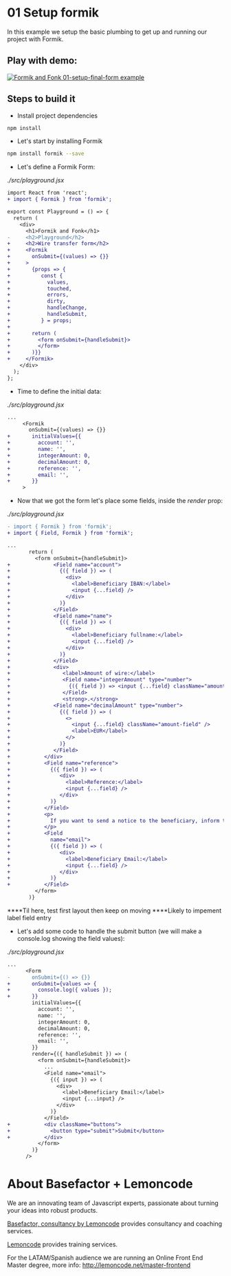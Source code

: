 # 01 Setup formik

In this example we setup the basic plumbing to get up and running our project with Formik.

## Play with demo:

[![Formik and Fonk 01-setup-final-form example](https://codesandbox.io/static/img/play-codesandbox.svg)](https://codesandbox.io/s/github/lemoncode/formik-fonk-by-example/tree/master/01-setup-formik)

## Steps to build it

- Install project dependencies

```bash
npm install
```

- Let's start by installing Formik

```bash
npm install formik --save
```

- Let's define a Formik Form:

_./src/playground.jsx_

```diff
import React from 'react';
+ import { Formik } from 'formik';

export const Playground = () => {
  return (
    <div>
      <h1>Formik and Fonk</h1>
-     <h2>Playground</h2>
+     <h2>Wire transfer form</h2>
+     <Formik
+       onSubmit={(values) => {}}
+     >
+       {props => {
+          const {
+            values,
+            touched,
+            errors,
+            dirty,
+            handleChange,
+            handleSubmit,
+          } = props;
+
+       return (
+         <form onSubmit={handleSubmit}>
+         </form>
+       )}}
+     </Formik>
    </div>
  );
};

```

- Time to define the initial data:

_./src/playground.jsx_

```diff
...
     <Formik
       onSubmit={(values) => {}}
+       initialValues={{
+         account: '',
+         name: '',
+         integerAmount: 0,
+         decimalAmount: 0,
+         reference: '',
+         email: '',
+       }}
     >
```

- Now that we got the form let's place some fields, inside the _render_ prop:

_./src/playground.jsx_

```diff
- import { Formik } from 'formik';
+ import { Field, Formik } from 'formik';

...
       return (
         <form onSubmit={handleSubmit}>
+              <Field name="account">
+                {({ field }) => (
+                  <div>
+                    <label>Beneficiary IBAN:</label>
+                    <input {...field} />
+                  </div>
+                )}
+              </Field>
+              <Field name="name">
+                {({ field }) => (
+                  <div>
+                    <label>Beneficiary fullname:</label>
+                    <input {...field} />
+                  </div>
+                )}
+              </Field>
+              <div>
+                 <label>Amount of wire:</label>
+                 <Field name="integerAmount" type="number">
+                   {({ field }) => <input {...field} className="amount-field" />}
+                 </Field>
+                 <strong>.</strong>
+              <Field name="decimalAmount" type="number">
+                {({ field }) => (
+                  <>
+                    <input {...field} className="amount-field" />
+                    <label>EUR</label>
+                  </>
+                )}
+              </Field>
+           </div>
+           <Field name="reference">
+             {({ field }) => (
+                <div>
+                  <label>Reference:</label>
+                  <input {...field} />
+                </div>
+             )}
+           </Field>
+           <p>
+             If you want to send a notice to the beneficiary, inform the e-mail
+           </p>
+           <Field
+             name="email">
+             {({ field }) => (
+                <div>
+                  <label>Beneficiary Email:</label>
+                  <input {...field} />
+                </div>
+             )}
+           </Field>
         </form>
       )}
```

\***\*Til here, test first layout then keep on moving
\*\***Likely to impement label field entry

- Let's add some code to handle the submit button (we will make a console.log showing the field values):

_./src/playground.jsx_

```diff
...
      <Form
-       onSubmit={() => {}}
+       onSubmit={values => {
+         console.log({ values });
+       }}
        initialValues={{
          account: '',
          name: '',
          integerAmount: 0,
          decimalAmount: 0,
          reference: '',
          email: '',
        }}
        render={({ handleSubmit }) => (
          <form onSubmit={handleSubmit}>
            ...
            <Field name="email">
              {({ input }) => (
                <div>
                  <label>Beneficiary Email:</label>
                  <input {...input} />
                </div>
              )}
            </Field>
+           <div className="buttons">
+             <button type="submit">Submit</button>
+           </div>
          </form>
        )}
      />
```

# About Basefactor + Lemoncode

We are an innovating team of Javascript experts, passionate about turning your ideas into robust products.

[Basefactor, consultancy by Lemoncode](http://www.basefactor.com) provides consultancy and coaching services.

[Lemoncode](http://lemoncode.net/services/en/#en-home) provides training services.

For the LATAM/Spanish audience we are running an Online Front End Master degree, more info: http://lemoncode.net/master-frontend
